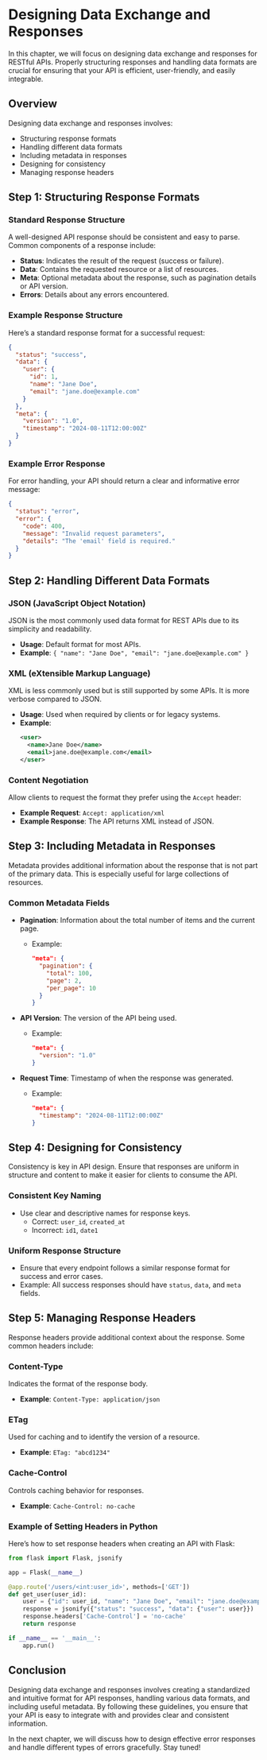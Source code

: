 # Designing Data Exchange and Responses

In this chapter, we will focus on designing data exchange and responses for RESTful APIs. Properly structuring responses and handling data formats are crucial for ensuring that your API is efficient, user-friendly, and easily integrable.

## Overview

Designing data exchange and responses involves:
- Structuring response formats
- Handling different data formats
- Including metadata in responses
- Designing for consistency
- Managing response headers

## Step 1: Structuring Response Formats

### Standard Response Structure

A well-designed API response should be consistent and easy to parse. Common components of a response include:

- **Status**: Indicates the result of the request (success or failure).
- **Data**: Contains the requested resource or a list of resources.
- **Meta**: Optional metadata about the response, such as pagination details or API version.
- **Errors**: Details about any errors encountered.

### Example Response Structure

Here’s a standard response format for a successful request:

```json
{
  "status": "success",
  "data": {
    "user": {
      "id": 1,
      "name": "Jane Doe",
      "email": "jane.doe@example.com"
    }
  },
  "meta": {
    "version": "1.0",
    "timestamp": "2024-08-11T12:00:00Z"
  }
}
```

### Example Error Response

For error handling, your API should return a clear and informative error message:

```json
{
  "status": "error",
  "error": {
    "code": 400,
    "message": "Invalid request parameters",
    "details": "The 'email' field is required."
  }
}
```

## Step 2: Handling Different Data Formats

### JSON (JavaScript Object Notation)

JSON is the most commonly used data format for REST APIs due to its simplicity and readability. 

- **Usage**: Default format for most APIs.
- **Example**: `{ "name": "Jane Doe", "email": "jane.doe@example.com" }`

### XML (eXtensible Markup Language)

XML is less commonly used but is still supported by some APIs. It is more verbose compared to JSON.

- **Usage**: Used when required by clients or for legacy systems.
- **Example**: 
  ```xml
  <user>
    <name>Jane Doe</name>
    <email>jane.doe@example.com</email>
  </user>
  ```

### Content Negotiation

Allow clients to request the format they prefer using the `Accept` header:

- **Example Request**: `Accept: application/xml`
- **Example Response**: The API returns XML instead of JSON.

## Step 3: Including Metadata in Responses

Metadata provides additional information about the response that is not part of the primary data. This is especially useful for large collections of resources.

### Common Metadata Fields

- **Pagination**: Information about the total number of items and the current page.
  - Example:
    ```json
    "meta": {
      "pagination": {
        "total": 100,
        "page": 2,
        "per_page": 10
      }
    }
    ```

- **API Version**: The version of the API being used.
  - Example:
    ```json
    "meta": {
      "version": "1.0"
    }
    ```

- **Request Time**: Timestamp of when the response was generated.
  - Example:
    ```json
    "meta": {
      "timestamp": "2024-08-11T12:00:00Z"
    }
    ```

## Step 4: Designing for Consistency

Consistency is key in API design. Ensure that responses are uniform in structure and content to make it easier for clients to consume the API.

### Consistent Key Naming

- Use clear and descriptive names for response keys.
  - Correct: `user_id`, `created_at`
  - Incorrect: `id1`, `date1`

### Uniform Response Structure

- Ensure that every endpoint follows a similar response format for success and error cases.
- Example: All success responses should have `status`, `data`, and `meta` fields.

## Step 5: Managing Response Headers

Response headers provide additional context about the response. Some common headers include:

### Content-Type

Indicates the format of the response body.

- **Example**: `Content-Type: application/json`

### ETag

Used for caching and to identify the version of a resource.

- **Example**: `ETag: "abcd1234"`

### Cache-Control

Controls caching behavior for responses.

- **Example**: `Cache-Control: no-cache`

### Example of Setting Headers in Python

Here’s how to set response headers when creating an API with Flask:

```python
from flask import Flask, jsonify

app = Flask(__name__)

@app.route('/users/<int:user_id>', methods=['GET'])
def get_user(user_id):
    user = {"id": user_id, "name": "Jane Doe", "email": "jane.doe@example.com"}
    response = jsonify({"status": "success", "data": {"user": user}})
    response.headers['Cache-Control'] = 'no-cache'
    return response

if __name__ == '__main__':
    app.run()
```

## Conclusion

Designing data exchange and responses involves creating a standardized and intuitive format for API responses, handling various data formats, and including useful metadata. By following these guidelines, you ensure that your API is easy to integrate with and provides clear and consistent information.

In the next chapter, we will discuss how to design effective error responses and handle different types of errors gracefully. Stay tuned!
